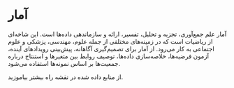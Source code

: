 


# آمار
آمار علم جمع‌آوری، تجزیه و تحلیل، تفسیر، ارائه و سازماندهی داده‌ها است. این شاخه‌ای از ریاضیات است که در زمینه‌های مختلفی از جمله علوم، مهندسی، پزشکی و علوم اجتماعی به کار می‌رود. از آمار برای تصمیم‌گیری آگاهانه، پیش‌بینی رویدادهای آینده، آزمون فرضیه‌ها، خلاصه‌سازی داده‌ها، توصیف روابط بین متغیرها و استنتاج درباره جمعیت‌ها بر اساس نمونه‌ها استفاده می‌شود.

از منابع داده شده در نقشه راه بیشتر بیاموزید.
